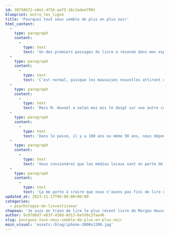 ```yaml
---
id: 38f58b72-e0e1-4f56-aaf5-16c2adee7991
blueprint: entre_les_ligne
title: 'Pourquoi tout nous semble de plus en plus noir'
html_content:
  -
    type: paragraph
    content:
      -
        type: text
        text: 'Un des premiers passages du livre a résonné dans mon esprit. Il concerne le fait que les nouvelles dont nous sommes bombardés chaque jour par les médias sont de plus en plus négatives et pessimistes.'
  -
    type: paragraph
    content:
      -
        type: text
        text: 'C’est normal, puisque les mauvaises nouvelles attirent davantage l’attention des lecteurs. Une mauvaise nouvelle est « urgente » et se doit d’être immédiatement relayée (et de façon aussi sensationnelle que possible), alors qu’une bonne nouvelle est moins urgente; elle peut toujours attendre.'
  -
    type: paragraph
    content:
      -
        type: text
        text: 'Mais M. Housel a selon moi mis le doigt sur une autre raison pourquoi nous sommes de plus en plus submergés de mauvaises nouvelles : les médias et les moyens de communication sont aujourd’hui globaux. Il y a huit milliards de personnes sur Terre, dont la grande majorité est connectée en temps réel au reste de l’humanité. Huit milliards de personnes qui agissent et interagissent à chaque instant. Il est donc tout à fait normal que des événements improbables, des événements que l’on qualifie de « un par siècle », se produisent sur une base régulière, voire quotidienne, quelque part sur notre planète. Soyez certains que les médias du monde entier et les médias sociaux les relayeront en boucle.'
  -
    type: paragraph
    content:
      -
        type: text
        text: 'Dans le passé, il y a 100 ans ou même 50 ans, nous dépendions beaucoup plus des médias locaux pour nous informer. Dans un village québécois de 10 000 personnes, en 1920, il y avait peu de chance qu’un événement négatif marquant touche le village et fasse les manchettes du journal local chaque mois, encore moins chaque jour. Ce journal relayait donc beaucoup d’informations positives, de bonnes nouvelles.'
  -
    type: paragraph
    content:
      -
        type: text
        text: 'Vous conviendrez que les médias locaux sont en perte de vitesse depuis de nombreuses années et qu’il est difficile de voir comment ils pourront renverser cette tendance qui favorisera les médias nationaux et globaux au cours des années à venir.'
  -
    type: paragraph
    content:
      -
        type: text
        text: 'Ça me porte à croire que nous n’avons pas fini de lire ou d’entendre de mauvaises nouvelles. C’est une réalité à laquelle nous devrons malheureusement nous habituer. C’est surtout une réalité qu’un investisseur se doit de comprendre afin de ne pas se laisser influencer.'
updated_at: 2023-11-17T00:00:00+00:00
categories:
  - psychologie-de-linvestisseur
chapeau: 'Je suis en train de lire le plus récent livre de Morgan Housel, « Same as Ever ». J’avais d’ailleurs beaucoup aimé le premier livre de cet auteur, « The Psychology of Money ».'
author: 9c87d8d7-e83f-438d-8d13-6efd9c2fae40
slug: pourquoi-tout-nous-semble-de-plus-en-plus-noir
main_visual: 'assets::blog/iphone-2000x1200.jpg'
---
```

